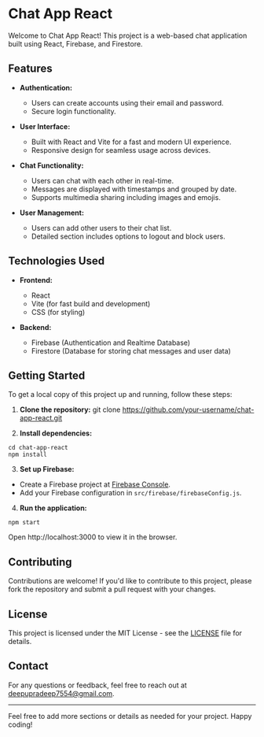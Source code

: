 # Chat App React

Welcome to Chat App React! This project is a web-based chat application built using React, Firebase, and Firestore.

## Features

- **Authentication:**
  - Users can create accounts using their email and password.
  - Secure login functionality.

- **User Interface:**
  - Built with React and Vite for a fast and modern UI experience.
  - Responsive design for seamless usage across devices.

- **Chat Functionality:**
  - Users can chat with each other in real-time.
  - Messages are displayed with timestamps and grouped by date.
  - Supports multimedia sharing including images and emojis.

- **User Management:**
  - Users can add other users to their chat list.
  - Detailed section includes options to logout and block users.

## Technologies Used

- **Frontend:**
  - React
  - Vite (for fast build and development)
  - CSS (for styling)

- **Backend:**
  - Firebase (Authentication and Realtime Database)
  - Firestore (Database for storing chat messages and user data)

## Getting Started

To get a local copy of this project up and running, follow these steps:

1. **Clone the repository:**
 git clone https://github.com/your-username/chat-app-react.git


2. **Install dependencies:**

`cd chat-app-react` <br/>
`npm install`


3. **Set up Firebase:**
- Create a Firebase project at [Firebase Console](https://console.firebase.google.com/).
- Add your Firebase configuration in `src/firebase/firebaseConfig.js`.

4. **Run the application:**

`npm start` <br/>

Open http://localhost:3000 to view it in the browser.

## Contributing

Contributions are welcome! If you'd like to contribute to this project, please fork the repository and submit a pull request with your changes.

## License

This project is licensed under the MIT License - see the [LICENSE](LICENSE) file for details.

## Contact

For any questions or feedback, feel free to reach out at deepupradeep7554@gmail.com.

---

Feel free to add more sections or details as needed for your project. Happy coding!
